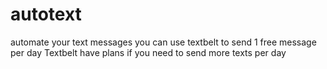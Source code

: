 # autotext
automate your text messages
you can use textbelt to send 1 free message per day
Textbelt have plans if you need to send more texts per day

